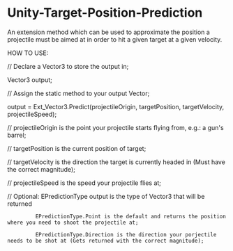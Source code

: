# Unity-Target-Position-Prediction
An extension method which can be used to approximate the position a projectile must be aimed at in order to hit a given target at a given velocity.

HOW TO USE:

// Declare a Vector3 to store the output in;

Vector3 output;

// Assign the static method to your output Vector;

output = Ext_Vector3.Predict(projectileOrigin, targetPosition, targetVelocity, projectileSpeed);

// projectileOrigin is the point your projectile starts flying from, e.g.: a gun's barrel;

// targetPosition is the current position of target;

// targetVelocity is the direction the target is currently headed in (Must have the correct magnitude);

// projectileSpeed is the speed your projectile flies at;

// Optional: EPredictionType output is the type of Vector3 that will be returned

             EPredictionType.Point is the default and returns the position where you need to shoot the projectile at;
             
             EPredictionType.Direction is the direction your porjectile needs to be shot at (Gets returned with the correct magnitude);
